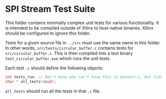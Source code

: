 SPI Stream Test Suite
=====================

This folder contains minimally complex unit tests for various functionality.
It is intended to be compiled outside of Xilinx to host-native binaries.
Xilinx should be configured to ignore this folder.

Tests for a given source file in ``../src`` must use the same name in this
folder.  In other words, ``src/tests/circular_buffer.c`` contains tests for 
``src/circular_buffer.c``.   This is then compiled into a test binary
``test_circular_buffer.exe`` which runs the unit tests.

Each test ``.c`` should define the following objects:

```c
int tests_run; // Don't know why can't have this in minunit.c, but linker is mad
char * all_tests(void);
```

``all_tests`` should run all the tests in that ``.c`` file.
